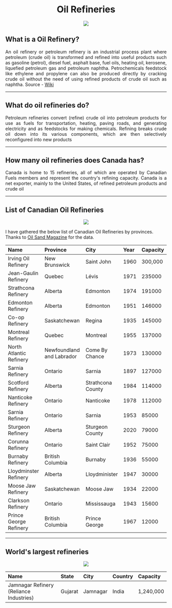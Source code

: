 <h1 align = "center">Oil Refineries</h1>

<p align = "center">
<img src = "https://www.fuel.crs/wcm/connect/www.fuel.crs1162/81559e8f-bb7d-45e0-81ef-bbb2fcaaa8f2/1/3329-RefinedatHome_coopfuelInside.jpg?MOD=AJPERES&CVID=">
</p>

## What is a Oil Refinery?

<p align = "justify">An oil refinery or petroleum refinery is an industrial process plant where petroleum (crude oil) is transformed and refined into useful products such as gasoline (petrol), diesel fuel, asphalt base, fuel oils, heating oil, kerosene, liquefied petroleum gas and petroleum naphtha. Petrochemicals feedstock like ethylene and propylene can also be produced directly by cracking crude oil without the need of using refined products of crude oil such as naphtha. Source - <a href = "https://en.wikipedia.org/wiki/Oil_refinery">Wiki</a></p>

---

## What do oil refineries do?

<p align = "justify">Petroleum refineries convert (refine) crude oil into petroleum products for use as fuels for transportation, heating, paving roads, and generating electricity and as feedstocks for making chemicals. Refining breaks crude oil down into its various components, which are then selectively reconfigured into new products</p>

---

## How many oil refineries does Canada has?

<p align = "justify">Canada is home to 15 refineries, all of which are operated by Canadian Fuels members and represent the country's refining capacity. Canada is a net exporter, mainly to the United States, of refined petroleum products and crude oil</p>


---

## List of Canadian Oil Refineries

<p align = "center">
<img src = "https://www.canadianfuels.ca/wp-content/uploads/2022/02/6003_FUEL_Refineries-Map-Canada-2022_Eng_Final-1-scaled.jpg">
</p>

I have gathered the below list of Canadian Oil Refineries by provinces. Thanks to [Oil Sand Magazine](https://www.oilsandsmagazine.com/projects/canadian-refineries) for the data.

| Name     | Province | City | Year | Capacity |
| :---------------- |:---------------- | :---------------- | :---------------- | :---------------- |
| Irving Oil Refinery   | New Brunswick | Saint John  | 1960 | 300,000 |
| Jean-Gaulin Refinery   | Quebec  | Lévis  | 1971 | 235000 |
| Strathcona Refinery   | Alberta  | Edmonton  | 1974 | 191000 |
| Edmonton Refinery   | Alberta  | Edmonton  | 1951 | 146000 |
| Co-op Refinery    | Saskatchewan  | Regina  | 1935 | 145000 |
| Montreal Refinery    | Quebec   | Montreal  | 1955 | 137000 |
| North Atlantic Refinery    | Newfoundland and Labrador    | Come By Chance  | 1973 | 130000 |
| Sarnia Refinery    | Ontario     | Sarnia  | 1897 | 127000 |
| Scotford Refinery    | Alberta      | Strathcona County  | 1984 | 114000 |
| Nanticoke Refinery    | Ontario      | Nanticoke  | 1978 | 112000 |
| Sarnia Refinery    | Ontario     | Sarnia  | 1953 | 85000 |
| Sturgeon Refinery    | Alberta     | Sturgeon County   | 2020 | 79000 |
| Corunna Refinery    | Ontario      | Saint Clair   | 1952 | 75000 |
| Burnaby Refinery    | British Columbia       | Burnaby   | 1936 | 55000 |
| Lloydminster Refinery    | Alberta      | Lloydminister   | 1947 | 30000 |
| Moose Jaw Refinery    | Saskatchewan       | Moose Jaw   | 1934 | 22000 |
| Clarkson Refinery    | Ontario        | Mississauga   | 1943 | 15600 |
| Prince George Refinery    | British Columbia         | Prince George    | 1967 | 12000 |

---

## World's largest refineries

<p align = "center">
<img src = "https://upload.wikimedia.org/wikipedia/commons/3/32/Jamnagar_Refinery.jpg">
</p>

| Name     | State | City  | Country  | Capacity |
| :---------------- |:---------------- | :---------------- | :---------------- | :---------------- |
| Jamnagar Refinery (Reliance Industries)   | Gujarat | Jamnagar | India  | 1,240,000 |















